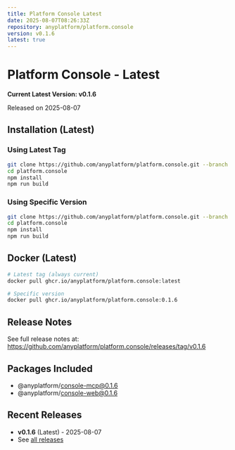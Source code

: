 ```yaml
---
title: Platform Console Latest
date: 2025-08-07T08:26:33Z
repository: anyplatform/platform.console
version: v0.1.6
latest: true
---
```


# Platform Console - Latest

**Current Latest Version: v0.1.6**

Released on 2025-08-07

## Installation (Latest)

### Using Latest Tag
```bash
git clone https://github.com/anyplatform/platform.console.git --branch latest
cd platform.console
npm install
npm run build
```

### Using Specific Version
```bash
git clone https://github.com/anyplatform/platform.console.git --branch v0.1.6
cd platform.console
npm install
npm run build
```

## Docker (Latest)

```bash
# Latest tag (always current)
docker pull ghcr.io/anyplatform/platform.console:latest

# Specific version
docker pull ghcr.io/anyplatform/platform.console:0.1.6
```

## Release Notes

See full release notes at: https://github.com/anyplatform/platform.console/releases/tag/v0.1.6

## Packages Included

- @anyplatform/console-mcp@0.1.6
- @anyplatform/console-web@0.1.6

## Recent Releases

- **v0.1.6** (Latest) - 2025-08-07
- See [all releases](https://github.com/anyplatform/platform.console/releases)
